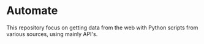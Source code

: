 # Automate
This repository focus on getting data from the web with Python scripts from various sources, using mainly API's.
